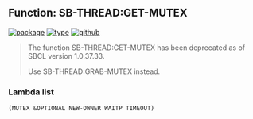 ## Function: SB-THREAD:GET-MUTEX
[![package](https://img.shields.io/badge/Package-SB--THREAD-5f9ea0.svg?style=social&colorA=999999)](../) [![type](https://img.shields.io/badge/Type-Function-5f9ea0.svg?style=social&colorA=999999)](../#function) [![github](https://img.shields.io/badge/GitHub-View_the_source-5f9ea0.svg?style=social&colorA=999999&logo=github)](https://github.com/sbcl/sbcl/blob/master/src/code/target-thread.lisp/) 

> The function SB-THREAD:GET-MUTEX has been deprecated as of SBCL version 1.0.37.33.
> 
> Use SB-THREAD:GRAB-MUTEX instead.

### Lambda list
```
(MUTEX &OPTIONAL NEW-OWNER WAITP TIMEOUT)
```
